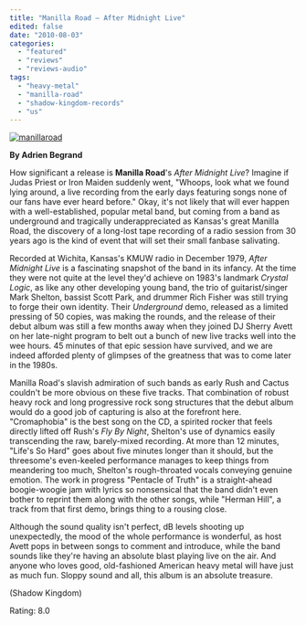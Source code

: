 ```yaml
---
title: "Manilla Road – After Midnight Live"
edited: false
date: "2010-08-03"
categories:
  - "featured"
  - "reviews"
  - "reviews-audio"
tags:
  - "heavy-metal"
  - "manilla-road"
  - "shadow-kingdom-records"
  - "us"
---
```


[![](http://www.hellbound.ca/wp-content/uploads/2010/08/manillaroad-300x300.jpg "manillaroad")](http://www.hellbound.ca/wp-content/uploads/2010/08/manillaroad.jpg)

**By Adrien Begrand**

How significant a release is **Manilla Road**'s _After Midnight Live_? Imagine if Judas Priest or Iron Maiden suddenly went, "Whoops, look what we found lying around, a live recording from the early days featuring songs none of our fans have ever heard before." Okay, it's not likely that will ever happen with a well-established, popular metal band, but coming from a band as underground and tragically underappreciated as Kansas's great Manilla Road, the discovery of a long-lost tape recording of a radio session from 30 years ago is the kind of event that will set their small fanbase salivating.

Recorded at Wichita, Kansas's KMUW radio in December 1979, _After Midnight Live_ is a fascinating snapshot of the band in its infancy. At the time they were not quite at the level they'd achieve on 1983's landmark _Crystal Logic_, as like any other developing young band, the trio of guitarist/singer Mark Shelton, bassist Scott Park, and drummer Rich Fisher was still trying to forge their own identity. Their _Underground_ demo, released as a limited pressing of 50 copies, was making the rounds, and the release of their debut album was still a few months away when they joined DJ Sherry Avett on her late-night program to belt out a bunch of new live tracks well into the wee hours. 45 minutes of that epic session have survived, and we are indeed afforded plenty of glimpses of the greatness that was to come later in the 1980s.

Manilla Road's slavish admiration of such bands as early Rush and Cactus couldn't be more obvious on these five tracks. That combination of robust heavy rock and long progressive rock song structures that the debut album would do a good job of capturing is also at the forefront here. "Cromaphobia" is the best song on the CD, a spirited rocker that feels directly lifted off Rush's _Fly By Night_, Shelton's use of dynamics easily transcending the raw, barely-mixed recording. At more than 12 minutes, "Life's So Hard" goes about five minutes longer than it should, but the threesome's even-keeled performance manages to keep things from meandering too much, Shelton's rough-throated vocals conveying genuine emotion. The work in progress "Pentacle of Truth" is a straight-ahead boogie-woogie jam with lyrics so nonsensical that the band didn't even bother to reprint them along with the other songs, while "Herman Hill", a track from that first demo, brings thing to a rousing close.

Although the sound quality isn't perfect, dB levels shooting up unexpectedly, the mood of the whole performance is wonderful, as host Avett pops in between songs to comment and introduce, while the band sounds like they're having an absolute blast playing live on the air. And anyone who loves good, old-fashioned American heavy metal will have just as much fun. Sloppy sound and all, this album is an absolute treasure.

(Shadow Kingdom)

Rating: 8.0
